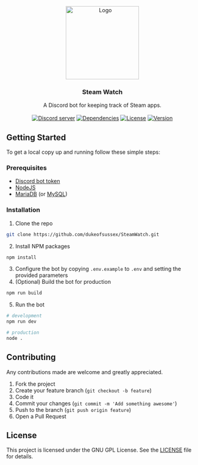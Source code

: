 <p align="center">
  <a href="https://steam.watch">
    <img src="https://steam.watch/img/logo.svg" alt="Logo" height="192">
  </a>
  <h3 align="center">Steam Watch</h3>
  <p align="center">
    A Discord bot for keeping track of Steam apps.
    <br />
    <br />
    <a href="https://support.steam.watch"><img src="https://discord.com/api/guilds/196820438398140417/embed.png" alt="Discord server" /></a>
    <a href="https://david-dm.org/dukeofsussex/SteamWatch"><img src="https://img.shields.io/david/dukeofsussex/SteamWatch" alt="Dependencies"/></a>
    <a href="https://github.com/dukeofsussex/SteamWatch/blob/master/LICENSE"><img src="https://img.shields.io/github/license/dukeofsussex/SteamWatch" alt="License"/></a>
    <a href="/"><img src="https://img.shields.io/github/package-json/v/dukeofsussex/SteamWatch" alt="Version"/></a>
  </p>
</p>

## Getting Started

To get a local copy up and running follow these simple steps:

### Prerequisites

* [Discord bot token](https://discord.com/developers/applications)
* [NodeJS](https://nodejs.org/en/)
* [MariaDB](https://mariadb.org/) (or [MySQL](https://www.mysql.com/))

### Installation

1. Clone the repo
```sh
git clone https://github.com/dukeofsussex/SteamWatch.git
```
2. Install NPM packages
```sh
npm install
```
3. Configure the bot by copying `.env.example` to `.env` and setting the provided parameters
4. (Optional) Build the bot for production
```sh
npm run build
```
5. Run the bot
```sh
# development
npm run dev

# production
node .
```

## Contributing

Any contributions made are welcome and greatly appreciated.

1. Fork the project
2. Create your feature branch (`git checkout -b feature`)
3. Code it
4. Commit your changes (`git commit -m 'Add something awesome'`)
5. Push to the branch (`git push origin feature`)
6. Open a Pull Request

## License

This project is licensed under the GNU GPL License. See the [LICENSE](LICENSE) file for details.
